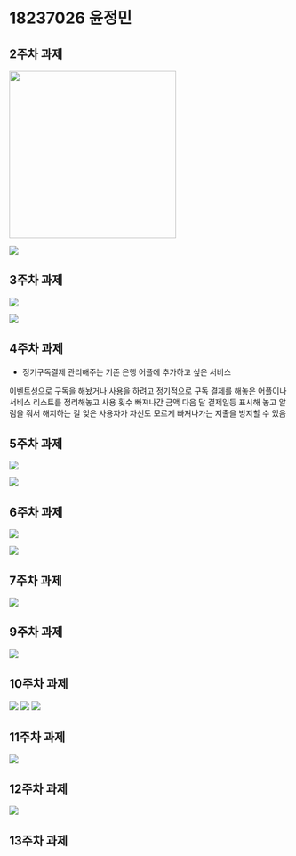 # 18237026 윤정민


## 2주차 과제

<img width="300" height="300" src="./png/ㄱㅇㅈ.jpg"></img>


<img width="" height="" src="./png/2주차.png"></img>

## 3주차 과제

<img width="" height="" src="./png/네이버.png"></img>

<img width="" height="" src="./png/학번.png"></img>

## 4주차 과제 
 
- 정기구독결제 관리해주는
 기존 은행 어플에 추가하고 싶은 서비스
 
 이벤트성으로 구독을 해놨거나 사용을 하려고 정기적으로 구독 결제를 해놓은 어플이나 서비스 리스트를 정리해놓고 
 사용 횟수 빠져나간 금액 다음 달 결제일등 표시해 놓고 알림을 줘서 
 해지하는 걸 잊은 사용자가 자신도 모르게 빠져나가는 지출을 방지할 수 있음
 
## 5주차 과제 

<img width="" height="" src="./png/1.png"></img>

<img width="" height="" src="./png/2.png"></img>

## 6주차 과제 

<img width="" height="" src="./png/넓이.png"></img>

<img width="" height="" src="./png/높이.png"></img>

## 7주차 과제

<img width="" height="" src="./png/7주차 과제.png"></img>

## 9주차 과제 

<img width="" height="" src="./png/9주차.png"></img>


## 10주차 과제 

<img width="" height="" src="./png/10주차.png"></img>
<img width="" height="" src="./png/10주차1.png"></img>
<img width="" height="" src="./png/10주차2.png"></img>

## 11주차 과제 

<img width="" height="" src="./png/11주차.png"></img>


## 12주차 과제

<img width="" height="" src="./png/12주.png"></img>

## 13주차 과제 


